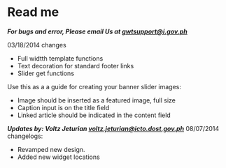 Read me
===

***For bugs and error, Please email Us at gwtsupport@i.gov.ph***

03/18/2014 changes
* Full widtth template functions
* Text decoration for standard footer links
* Slider get functions

Use this as a a guide for creating your banner slider images:
* Image should be inserted as a featured image, full size
* Caption input is on the title field
* Linked article should be indicated in the content field

***Updates by: Voltz Jeturian voltz.jeturian@icto.dost.gov.ph***
08/07/2014 changelogs:
* Revamped new design.
* Added new widget locations